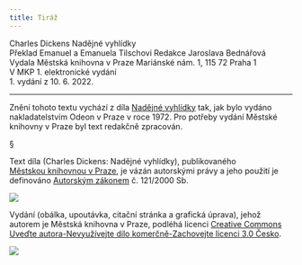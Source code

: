 ```yaml
---
title: Tiráž
---
```


<section>  
Charles Dickens    
Nadějné vyhlídky  
</section>  
<section>  
Překlad Emanuel a Emanuela Tilschovi  
Redakce Jaroslava Bednářová  
</section>  
<section>  
Vydala Městská knihovna v Praze  
Mariánské nám. 1, 115 72 Praha 1  
</section>  
<section>  
V MKP 1. elektronické vydání  
</section>  
<section>  
</section>  
1. vydání z 10. 6. 2022.

***

<section>

Znění tohoto textu vychází z díla [Nadějné vyhlídky](https://aleph.nkp.cz/F/?func=direct&doc_number=000124272&local_base=CNB) tak, jak bylo vydáno nakladatelstvím Odeon v Praze v roce 1972. Pro potřeby vydání Městské knihovny v Praze byl text redakčně zpracován.

§

Text díla (Charles Dickens: Nadějné vyhlídky), publikovaného [Městskou knihovnou v Praze](https://www.mlp.cz/cz/), je vázán autorskými právy a jeho použití je definováno [Autorským zákonem](https://www.mkcr.cz/predpisy-zakonu-709.html) č. 121/2000 Sb.

![](../Images/image001.jpg)

Vydání (obálka, upoutávka, citační stránka a grafická úprava), jehož autorem je Městská knihovna v Praze, podléhá licenci [Creative Commons Uveďte autora-Nevyužívejte dílo komerčně-Zachovejte licenci 3.0 Česko](https://creativecommons.org/licenses/by-nc-sa/3.0/cz/).


</section>

<section>

![](../Images/image002.jpg)

</section>